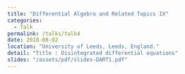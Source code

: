 ```yaml
---
title: "Differential Algebra and Related Topics IX"
categories:
  - Talk
permalink: /talks/talk4
date: 2018-08-02
location: "University of Leeds, Leeds, England."
detail: "Title : Disintegrated differential equations"
slides: "/assets/pdf/slides-DART1.pdf"
---
```



